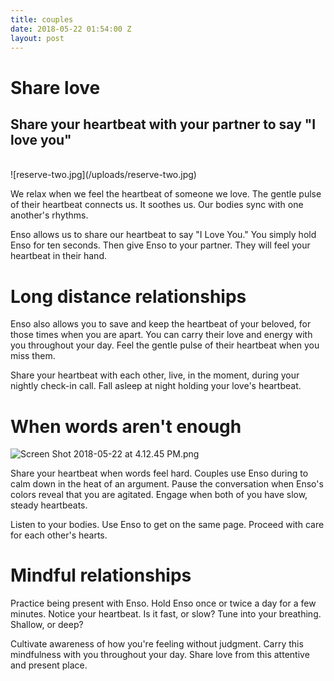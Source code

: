 ```yaml
---
title: couples
date: 2018-05-22 01:54:00 Z
layout: post
---
```


# Share love

## Share your heartbeat with your partner to say "I love you"

<br>
![reserve-two.jpg](/uploads/reserve-two.jpg)

We relax when we feel the heartbeat of someone we love. The gentle pulse of their heartbeat connects us. It soothes us. Our bodies sync with one another's rhythms. 

Enso allows us to share our heartbeat to say "I Love You." You simply hold Enso for ten seconds. Then give Enso to your partner. They will feel your heartbeat in their hand. 

# Long distance relationships

Enso also allows you to save and keep the heartbeat of your beloved, for those times when you are apart. You can carry their love and energy with you throughout your day. Feel the gentle pulse of their heartbeat when you miss them.

Share your heartbeat with each other, live, in the moment, during your nightly check-in call. Fall asleep at night holding your love's heartbeat.
<br>

# When words aren't enough

![Screen Shot 2018-05-22 at 4.12.45 PM.png](/uploads/Screen%20Shot%202018-05-22%20at%204.12.45%20PM.png)

Share your heartbeat when words feel hard. Couples use Enso during to calm down in the heat of an argument. Pause the conversation when Enso's colors reveal that you are agitated. Engage when both of you have slow, steady heartbeats. 

Listen to your bodies. Use Enso to get on the same page. Proceed with care for each other's hearts.

# Mindful relationships

Practice being present with Enso. Hold Enso once or twice a day for a few minutes. Notice your heartbeat. Is it fast, or slow? Tune into your breathing. Shallow, or deep?

Cultivate awareness of how you're feeling without judgment. Carry this mindfulness with you throughout your day. Share love from this attentive and present place.